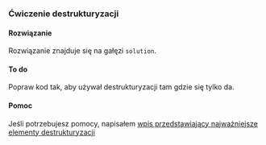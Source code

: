 ### Ćwiczenie destrukturyzacji

#### Rozwiązanie

Rozwiązanie znajduje się na gałęzi `solution`.

#### To do

Popraw kod tak, aby używał destrukturyzacji tam gdzie się tylko da.

#### Pomoc

Jeśli potrzebujesz pomocy, napisałem [wpis przedstawiający najważniejsze elementy destrukturyzacji](https://nietylkoprogramista.pl/destrukturyzacja-w-pigulce)
